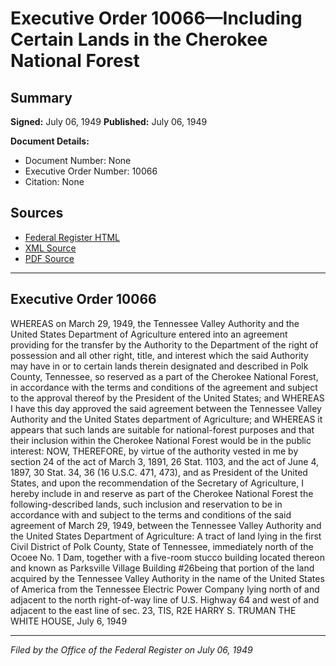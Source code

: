 # Executive Order 10066—Including Certain Lands in the Cherokee National Forest

## Summary

**Signed:** July 06, 1949
**Published:** July 06, 1949

**Document Details:**
- Document Number: None
- Executive Order Number: 10066
- Citation: None

## Sources
- [Federal Register HTML](https://www.presidency.ucsb.edu/documents/executive-order-10066-including-certain-lands-the-cherokee-national-forest)
- [XML Source](None)
- [PDF Source](None)

---

## Executive Order 10066

WHEREAS on March 29, 1949, the Tennessee Valley Authority and the United States Department of Agriculture entered into an agreement providing for the transfer by the Authority to the Department of the right of possession and all other right, title, and interest which the said Authority may have in or to certain lands therein designated and described in Polk County, Tennessee, so reserved as a part of the Cherokee National Forest, in accordance with the terms and conditions of the agreement and subject to the approval thereof by the President of the United States; and
WHEREAS I have this day approved the said agreement between the Tennessee Valley Authority and the United States department of Agriculture; and
WHEREAS it appears that such lands are suitable for national-forest purposes and that their inclusion within the Cherokee National Forest would be in the public interest:
NOW, THEREFORE, by virtue of the authority vested in me by section 24 of the act of March 3, 1891, 26 Stat. 1103, and the act of June 4, 1897, 30 Stat. 34, 36 (16 U.S.C. 471, 473), and as President of the United States, and upon the recommendation of the Secretary of Agriculture, I hereby include in and reserve as part of the Cherokee National Forest the following-described lands, such inclusion and reservation to be in accordance with and subject to the terms and conditions of the said agreement of March 29, 1949, between the Tennessee Valley Authority and the United States Department of Agriculture:
A tract of land lying in the first Civil District of Polk County, State of Tennessee, immediately north of the Ocoee No. 1 Dam, together with a five-room stucco building located thereon and known as Parksville Village Building #26being that portion of the land acquired by the Tennessee Valley Authority in the name of the United States of America from the Tennessee Electric Power Company lying north of and adjacent to the north right-of-way line of U.S. Highway 64 and west of and adjacent to the east line of sec. 23, TIS, R2E
HARRY S. TRUMAN
THE WHITE HOUSE,
July 6, 1949

---

*Filed by the Office of the Federal Register on July 06, 1949*
